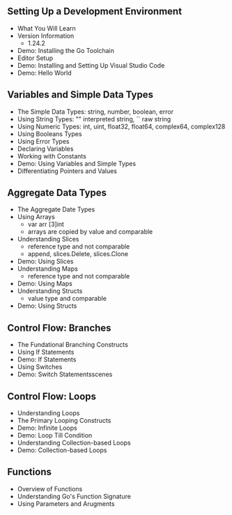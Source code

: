 ## Setting Up a Development Environment
  - What You Will Learn
  - Version Information
    - 1.24.2
  - Demo: Installing the Go Toolchain
  - Editor Setup
  - Demo: Installing and Setting Up Visual Studio Code
  - Demo: Hello World
## Variables and Simple Data Types
  - The Simple Data Types: string, number, boolean, error
  - Using String Types: "" interpreted string, `` raw string
  - Using Numeric Types: int, uint, float32, float64, complex64, complex128
  - Using Booleans Types
  - Using Error Types
  - Declaring Variables
  - Working with Constants
  - Demo: Using Variables and Simple Types
  - Differentiating Pointers and Values
## Aggregate Data Types
  - The Aggregate Date Types
  - Using Arrays
    - var arr [3]int
    - arrays are copied by value and comparable
  - Understanding Slices
    - reference type and not comparable
    - append, slices.Delete, slices.Clone
  - Demo: Using Slices
  - Understanding Maps
    - reference type and not comparable
  - Demo: Using Maps
  - Understanding Structs
    - value type and comparable
  - Demo: Using Structs
## Control Flow: Branches
  - The Fundational Branching Constructs
  - Using If Statements
  - Demo: If Statements
  - Using Switches
  - Demo: Switch Statementsscenes
## Control Flow: Loops
  - Understanding Loops
  - The Primary Looping Constructs
  - Demo: Infinite Loops
  - Demo: Loop Till Condition
  - Understanding Collection-based Loops
  - Demo: Collection-based Loops
## Functions
  - Overview of Functions
  - Understanding Go's Function Signature
  - Using Parameters and Arugments  
